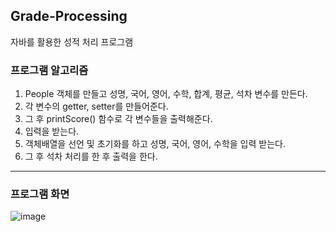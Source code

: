 ## Grade-Processing
자바를 활용한 성적 처리 프로그램

### 프로그램 알고리즘
1. People 객체를 만들고 성명, 국어, 영어, 수학, 합계, 평균, 석차 변수를 만든다.
2. 각 변수의 getter, setter를 만들어준다.
3. 그 후 printScore() 함수로 각 변수들을 출력해준다.
4. 입력을 받는다.
5. 객체배열을 선언 및 초기화를 하고 성명, 국어, 영어, 수학을 입력 받는다.
6. 그 후 석차 처리를 한 후 출력을 한다. 
---
### 프로그램 화면
![image](https://github.com/dlclfh0404/Grade-Processing/assets/106458316/b74b95a7-b550-43d4-892d-6692af45f6da)

